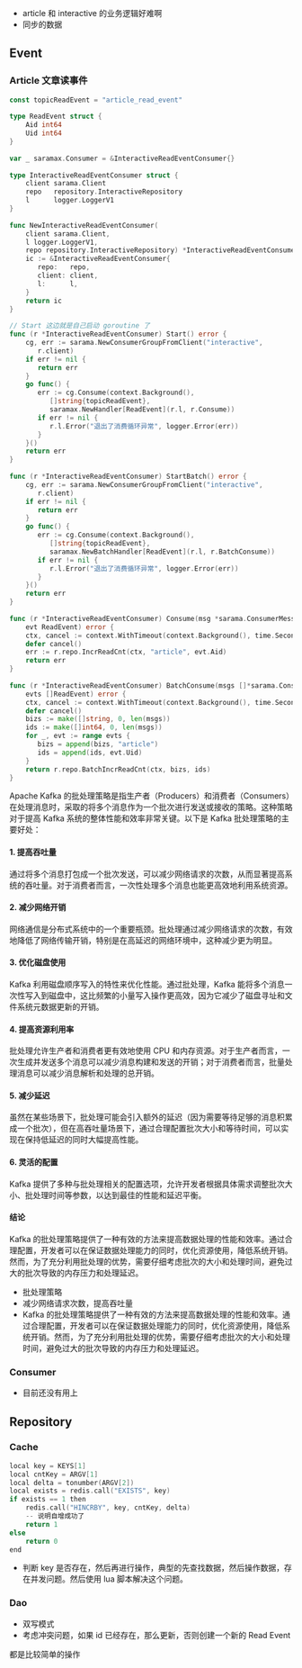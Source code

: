 - article 和 interactive 的业务逻辑好难啊
- 同步的数据

## Event

### Article 文章读事件

```go
const topicReadEvent = "article_read_event"  
  
type ReadEvent struct {  
    Aid int64  
    Uid int64  
}  
  
var _ saramax.Consumer = &InteractiveReadEventConsumer{}  
  
type InteractiveReadEventConsumer struct {  
    client sarama.Client  
    repo   repository.InteractiveRepository  
    l      logger.LoggerV1  
}  
  
func NewInteractiveReadEventConsumer(  
    client sarama.Client,  
    l logger.LoggerV1,  
    repo repository.InteractiveRepository) *InteractiveReadEventConsumer {  
    ic := &InteractiveReadEventConsumer{  
       repo:   repo,  
       client: client,  
       l:      l,  
    }  
    return ic  
}  
  
// Start 这边就是自己启动 goroutine 了  
func (r *InteractiveReadEventConsumer) Start() error {  
    cg, err := sarama.NewConsumerGroupFromClient("interactive",  
       r.client)  
    if err != nil {  
       return err  
    }  
    go func() {  
       err := cg.Consume(context.Background(),  
          []string{topicReadEvent},  
          saramax.NewHandler[ReadEvent](r.l, r.Consume))  
       if err != nil {  
          r.l.Error("退出了消费循环异常", logger.Error(err))  
       }  
    }()  
    return err  
}  
  
func (r *InteractiveReadEventConsumer) StartBatch() error {  
    cg, err := sarama.NewConsumerGroupFromClient("interactive",  
       r.client)  
    if err != nil {  
       return err  
    }  
    go func() {  
       err := cg.Consume(context.Background(),  
          []string{topicReadEvent},  
          saramax.NewBatchHandler[ReadEvent](r.l, r.BatchConsume))  
       if err != nil {  
          r.l.Error("退出了消费循环异常", logger.Error(err))  
       }  
    }()  
    return err  
}  
  
func (r *InteractiveReadEventConsumer) Consume(msg *sarama.ConsumerMessage,  
    evt ReadEvent) error {  
    ctx, cancel := context.WithTimeout(context.Background(), time.Second)  
    defer cancel()  
    err := r.repo.IncrReadCnt(ctx, "article", evt.Aid)  
    return err  
}  
  
func (r *InteractiveReadEventConsumer) BatchConsume(msgs []*sarama.ConsumerMessage,  
    evts []ReadEvent) error {  
    ctx, cancel := context.WithTimeout(context.Background(), time.Second)  
    defer cancel()  
    bizs := make([]string, 0, len(msgs))  
    ids := make([]int64, 0, len(msgs))  
    for _, evt := range evts {  
       bizs = append(bizs, "article")  
       ids = append(ids, evt.Uid)  
    }  
    return r.repo.BatchIncrReadCnt(ctx, bizs, ids)  
}
```

Apache Kafka 的批处理策略是指生产者（Producers）和消费者（Consumers）在处理消息时，采取的将多个消息作为一个批次进行发送或接收的策略。这种策略对于提高 Kafka 系统的整体性能和效率非常关键。以下是 Kafka 批处理策略的主要好处：

#### 1. 提高吞吐量

通过将多个消息打包成一个批次发送，可以减少网络请求的次数，从而显著提高系统的吞吐量。对于消费者而言，一次性处理多个消息也能更高效地利用系统资源。

#### 2. 减少网络开销

网络通信是分布式系统中的一个重要瓶颈。批处理通过减少网络请求的次数，有效地降低了网络传输开销，特别是在高延迟的网络环境中，这种减少更为明显。

#### 3. 优化磁盘使用

Kafka 利用磁盘顺序写入的特性来优化性能。通过批处理，Kafka 能将多个消息一次性写入到磁盘中，这比频繁的小量写入操作更高效，因为它减少了磁盘寻址和文件系统元数据更新的开销。

#### 4. 提高资源利用率

批处理允许生产者和消费者更有效地使用 CPU 和内存资源。对于生产者而言，一次生成并发送多个消息可以减少消息构建和发送的开销；对于消费者而言，批量处理消息可以减少消息解析和处理的总开销。

#### 5. 减少延迟

虽然在某些场景下，批处理可能会引入额外的延迟（因为需要等待足够的消息积累成一个批次），但在高吞吐量场景下，通过合理配置批次大小和等待时间，可以实现在保持低延迟的同时大幅提高性能。

#### 6. 灵活的配置

Kafka 提供了多种与批处理相关的配置选项，允许开发者根据具体需求调整批次大小、批处理时间等参数，以达到最佳的性能和延迟平衡。

#### 结论

Kafka 的批处理策略提供了一种有效的方法来提高数据处理的性能和效率。通过合理配置，开发者可以在保证数据处理能力的同时，优化资源使用，降低系统开销。然而，为了充分利用批处理的优势，需要仔细考虑批次的大小和处理时间，避免过大的批次导致的内存压力和处理延迟。

- 批处理策略
- 减少网络请求次数，提高吞吐量
- Kafka 的批处理策略提供了一种有效的方法来提高数据处理的性能和效率。通过合理配置，开发者可以在保证数据处理能力的同时，优化资源使用，降低系统开销。然而，为了充分利用批处理的优势，需要仔细考虑批次的大小和处理时间，避免过大的批次导致的内存压力和处理延迟。

### Consumer

- 目前还没有用上

## Repository

### Cache

```go
local key = KEYS[1]  
local cntKey = ARGV[1]  
local delta = tonumber(ARGV[2])  
local exists = redis.call("EXISTS", key)  
if exists == 1 then  
    redis.call("HINCRBY", key, cntKey, delta)  
    -- 说明自增成功了  
    return 1  
else  
    return 0  
end
```

- 判断 key 是否存在，然后再进行操作，典型的先查找数据，然后操作数据，存在并发问题。然后使用 lua 脚本解决这个问题。

### Dao

- 双写模式
- 考虑冲突问题，如果 id 已经存在，那么更新，否则创建一个新的 Read Event

都是比较简单的操作
